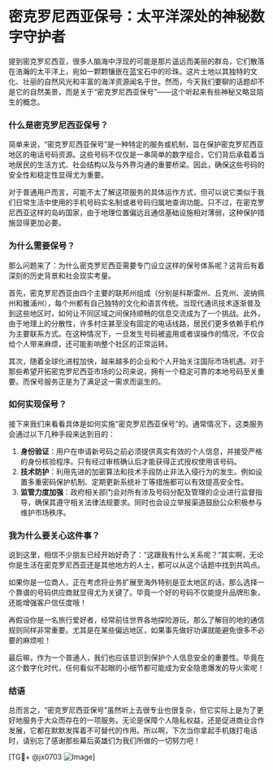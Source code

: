 # 密克罗尼西亚保号：太平洋深处的神秘数字守护者

提到密克罗尼西亚，很多人脑海中浮现的可能是那片遥远而美丽的群岛，它们散落在浩瀚的太平洋上，宛如一颗颗镶嵌在蓝宝石中的珍珠。这片土地以其独特的文化、壮丽的自然风光和丰富的海洋资源闻名于世。然而，今天我们要聊的话题却不是它的自然美景，而是关于“密克罗尼西亚保号”——这个听起来有些神秘又略显陌生的概念。

### 什么是密克罗尼西亚保号？

简单来说，“密克罗尼西亚保号”是一种特定的服务或机制，旨在保护密克罗尼西亚地区的电话号码资源。这些号码不仅仅是一串简单的数字组合，它们背后承载着当地居民的生活方式、社会结构以及与外界沟通的重要桥梁。因此，确保这些号码的安全性和稳定性显得尤为重要。

对于普通用户而言，可能不太了解这项服务的具体运作方式，但可以说它类似于我们日常生活中使用的手机号码实名制或者号码归属地查询功能。只不过，在密克罗尼西亚这样的岛屿国家，由于地理位置偏远且通信基础设施相对薄弱，这种保护措施显得更加必要。

### 为什么需要保号？

那么问题来了：为什么密克罗尼西亚需要专门设立这样的保号体系呢？这背后有着深刻的历史背景和社会现实考量。

首先，密克罗尼西亚由四个主要的联邦州组成（分别是科斯雷州、丘克州、波纳佩州和雅浦州），每个州都有自己独特的文化和语言传统。当现代通讯技术逐渐普及到这些地区时，如何让不同区域之间保持顺畅的信息交流成为了一个挑战。此外，由于地理上的分散性，许多村庄甚至没有固定的电话线路，居民们更多依赖手机作为主要联系方式。在这种情况下，一旦发生号码被盗用或者误操作的情况，不仅会给个人带来麻烦，还可能影响整个社区的正常运转。

其次，随着全球化进程加快，越来越多的企业和个人开始关注国际市场机遇。对于那些希望开拓密克罗尼西亚市场的公司来说，拥有一个稳定可靠的本地号码至关重要。而保号服务正是为了满足这一需求而诞生的。

### 如何实现保号？

接下来我们来看看具体是如何实施“密克罗尼西亚保号”的。通常情况下，这类服务会通过以下几种手段来达到目的：

1. **身份验证**：用户在申请新号码之前必须提供真实有效的个人信息，并接受严格的身份核验程序。只有经过审核确认后才能获得正式授权使用该号码。
2. **技术防护**：利用先进的加密算法和技术手段防止非法入侵行为的发生。例如设置多重密码保护机制、定期更新系统补丁等措施都可以有效提高安全性。
3. **监管力度加强**：政府相关部门会对所有涉及号码分配及管理的企业进行监督指导，确保其遵守相关法律法规要求。同时也会设立举报渠道鼓励公众积极参与维护市场秩序。

### 我为什么要关心这件事？

说到这里，相信不少朋友已经开始好奇了：“这跟我有什么关系呢？”其实啊，无论你是生活在密克罗尼西亚还是其他地方的人士，都可以从这个话题中找到共鸣点。

如果你是一位商人，正在考虑将业务扩展至海外特别是亚太地区的话，那么选择一个靠谱的号码供应商就显得尤为关键了。毕竟一个好的号码不仅能提升品牌形象，还能增强客户信任度哦！

再假设你是一名旅行爱好者，经常前往世界各地探险游玩，那么了解目的地的通信规则同样非常重要。尤其是在某些偏远地区，如果事先做好功课就能避免很多不必要的麻烦啦！

最后嘛，作为一个普通人，我们也应该意识到保护个人信息安全的重要性。毕竟在这个数字化时代，任何看似不起眼的小细节都可能成为安全隐患爆发的导火索呢！

### 结语

总而言之，“密克罗尼西亚保号”虽然听上去很专业也很复杂，但它实际上是为了更好地服务于大众而存在的一项服务。无论是保障个人隐私权益，还是促进商业合作发展，它都在默默发挥着不可替代的作用。所以啊，下次当你拿起手机拨打电话时，请别忘了感谢那些幕后英雄们为我们所做的一切努力吧！

[TG💪+ @jx0703 ![Image](https://github.com/user-attachments/assets/dbca1d08-cadb-493c-b0ec-ad6f7a83f270)]